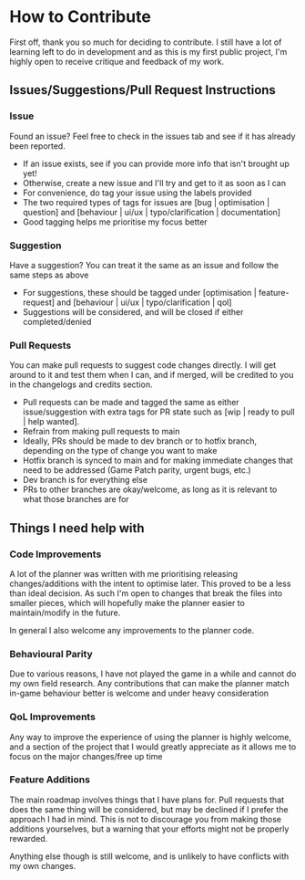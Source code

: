 # How to Contribute

First off, thank you so much for deciding to contribute.
I still have a lot of learning left to do in development and as this is my first public project,
I'm highly open to receive critique and feedback of my work.

## Issues/Suggestions/Pull Request Instructions

### Issue

Found an issue? Feel free to check in the issues tab and see if it has already been reported.

- If an issue exists, see if you can provide more info that isn't brought up yet!
- Otherwise, create a new issue and I'll try and get to it as soon as I can
- For convenience, do tag your issue using the labels provided
- The two required types of tags for issues are [bug | optimisation | question] and [behaviour | ui/ux | typo/clarification | documentation]
- Good tagging helps me prioritise my focus better

### Suggestion

Have a suggestion? You can treat it the same as an issue and follow the same steps as above

- For suggestions, these should be tagged under [optimisation | feature-request] and [behaviour | ui/ux | typo/clarification | qol]
- Suggestions will be considered, and will be closed if either completed/denied

### Pull Requests

You can make pull requests to suggest code changes directly.
I will get around to it and test them when I can, and if merged, will be credited to you in the changelogs and credits section.

- Pull requests can be made and tagged the same as either issue/suggestion with extra tags for PR state such as [wip | ready to pull | help wanted].
- Refrain from making pull requests to main
- Ideally, PRs should be made to dev branch or to hotfix branch, depending on the type of change you want to make
- Hotfix branch is synced to main and for making immediate changes that need to be addressed (Game Patch parity, urgent bugs, etc.)
- Dev branch is for everything else
- PRs to other branches are okay/welcome, as long as it is relevant to what those branches are for

## Things I need help with

### Code Improvements

A lot of the planner was written with me prioritising releasing changes/additions with the intent to optimise later.
This proved to be a less than ideal decision. As such I'm open to changes that break the files into smaller pieces,
which will hopefully make the planner easier to maintain/modify in the future.

In general I also welcome any improvements to the planner code.

### Behavioural Parity

Due to various reasons, I have not played the game in a while and cannot do my own field research.
Any contributions that can make the planner match in-game behaviour better is welcome and under heavy consideration

### QoL Improvements

Any way to improve the experience of using the planner is highly welcome,
and a section of the project that I would greatly appreciate as it allows me to focus on the major changes/free up time

### Feature Additions

The main roadmap involves things that I have plans for.
Pull requests that does the same thing will be considered,
but may be declined if I prefer the approach I had in mind.
This is not to discourage you from making those additions yourselves, but a warning that your efforts might not be properly rewarded.

Anything else though is still welcome, and is unlikely to have conflicts with my own changes.
